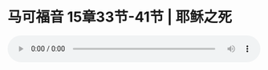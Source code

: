 # 马可福音 15章33节-41节 | 耶稣之死

<audio style="width: 100%;" preload="false" controls controlslist="nodownload"><source src="http://file.simai.life/audio/mp3/2019/191013_003.mp3" type="audio/mpeg">Your browser does not support the audio element.</audio>
